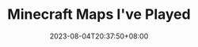 ---
title: "Minecraft Maps I've Played"
description: Those Minecraft maps I've played
date: 2023-08-04T20:37:50+08:00
---